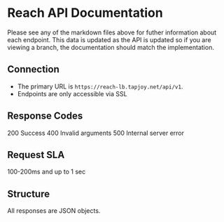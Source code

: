 # Reach API Documentation

Please see any of the markdown files above for futher information about each
endpoint. This data is updated as the API is updated so if you are viewing a
branch, the documentation should match the implementation.

## Connection
* The primary URL is `https://reach-lb.tapjoy.net/api/v1`.
* Endpoints are only accessible via SSL

## Response Codes
200 Success
400 Invalid arguments
500 Internal server error

## Request SLA
100-200ms and up to 1 sec

## Structure
All responses are JSON objects.

